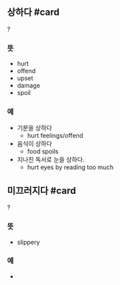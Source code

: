 ## 상하다 #card
?
### 뜻
- hurt
- offend
- upset
- damage
- spoil
### 예
- 기분을 상하다
	- hurt feelings/offend
- 음식이 상하다
	- food spoils
- 지나친 독서로 눈을 상하다.
	- hurt eyes by reading too much
<!--SR:!2025-01-23,23,250-->

## 미끄러지다 #card
?
### 뜻
- slippery
### 예
-
<!--SR:!2025-01-01,9,250-->

